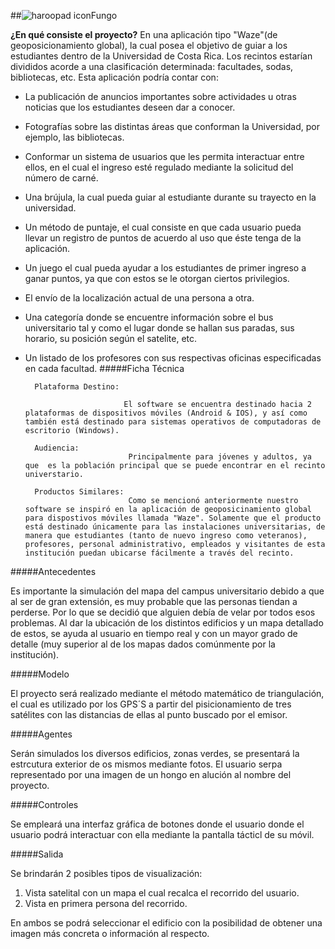 ##![haroopad icon](https://encrypted-tbn1.gstatic.com/images?q=tbn:ANd9GcQWr0jR5_wG9R4twg-bK2-lHCTD0FnzJGEVkgKDwwEWLIyVTAL3)Fungo

<b>¿En qué consiste el proyecto?</b> En una aplicación tipo "Waze"(de geoposicionamiento global), la cual posea el objetivo de guiar a los estudiantes dentro de la Universidad de Costa Rica. Los recintos estarían divididos acorde a una clasificación determinada: facultades, sodas, bibliotecas, etc.  Esta aplicación podría contar con:

* La publicación de anuncios importantes sobre actividades u otras noticias que los estudiantes deseen dar a conocer.

* Fotografías sobre las distintas áreas que conforman la Universidad, por ejemplo, las bibliotecas.

* Conformar un sistema de usuarios que les permita interactuar entre ellos, en el cual el ingreso esté regulado mediante la solicitud del número de carné. 

* Una brújula, la cual pueda guiar al estudiante durante su trayecto en la universidad.  

* Un método de puntaje, el cual consiste en que cada usuario pueda llevar un registro de puntos de acuerdo al uso que éste tenga de la aplicación.

* Un juego el cual pueda ayudar a los estudiantes de primer ingreso a ganar puntos, ya que con estos se le otorgan ciertos privilegios.

* El envío de la localización actual de una persona a otra.

* Una categoría donde se encuentre información sobre el bus universitario tal y como el lugar donde se hallan sus paradas, sus horario, su posición según el satelite, etc.

* Un listado de los profesores con sus respectivas oficinas especificadas en cada facultad.
	#####Ficha Técnica

		Plataforma Destino:

  							El software se encuentra destinado hacia 2 plataformas de dispositivos móviles (Android & IOS), y así como también está destinado para sistemas operativos de computadoras de escritorio (Windows).

    	Audiencia:
                			 Principalmente para jóvenes y adultos, ya que  es la población principal que se puede encontrar en el recinto universtario.

        Productos Similares:
        					 Como se mencionó anteriormente nuestro software se inspiró en la aplicación de geoposicinamiento global para dispostivos móviles llamada "Waze". Solamente que el producto está destinado únicamente para las instalaciones universitarias, de manera que estudiantes (tanto de nuevo ingreso como veteranos), profesores, personal administrativo, empleados y visitantes de esta institución puedan ubicarse fácilmente a través del recinto.

#####Antecedentes

Es importante la simulación del mapa del campus universitario debido a que al ser de gran extensión,  es muy probable que las personas tiendan a perderse. Por lo que se decidió que alguien debía de velar por todos esos problemas. Al dar la ubicación de los distintos edificios y un mapa detallado de estos, se ayuda al usuario en tiempo real y con un mayor grado de detalle (muy superior al de los mapas dados comúnmente por la institución).

#####Modelo

El proyecto será realizado mediante el método matemático de triangulación, el cual es utilizado por los GPS´S a partir del pisicionamiento de tres satélites con las distancias de ellas al punto buscado por el emisor.

#####Agentes

Serán simulados los diversos edificios, zonas verdes, se presentará la estrcutura exterior de os mismos mediante fotos. El usuario serpa representado por una imagen de un hongo en alución al nombre del proyecto.

#####Controles

Se empleará una interfaz gráfica de botones donde el usuario donde el usuario podrá interactuar con ella mediante la pantalla tácticl de su móvil.

#####Salida

Se brindarán 2 posibles tipos de visualización:
1. Vista satelital con un mapa el cual recalca el recorrido del usuario.
2. Vista en primera persona del recorrido.

En ambos se podrá seleccionar el edificio con la posibilidad de obtener una imagen más concreta o información al respecto.
